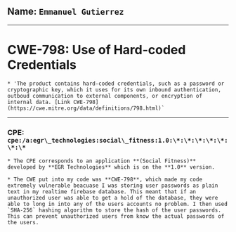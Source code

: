 ## Name: `Emmanuel Gutierrez`

---

# CWE-798: Use of Hard-coded Credentials
    * 'The product contains hard-coded credentials, such as a password or cryptographic key, which it uses for its own inbound authentication, outboud communication to external components, or encryption of internal data. [Link CWE-798](https://cwe.mitre.org/data/definitions/798.html)`
 
---
 
### CPE: `cpe:/a:egr\_technologies:social\_fitness:1.0:\*:\*:\*:\*:\*:\*:\*`
    * The CPE corresponds to an application **(Social Fitness)**  developed by **EGR Technologies** which is on the **1.0** version.
    
    * The CWE put into my code was **CWE-798**, which made my code extremely vulnerable beacuase I was storing user passwords as plain text in my realtime firebase database. This meant that if an unauthorized user was able to get a hold of the database, they were able to long in into any of the users accounts no problem. I then used `SHA-256` hashing algorithm to store the hash of the user passwords. This can prevent unauthorized users from know the actual passwords of the users.   
 
